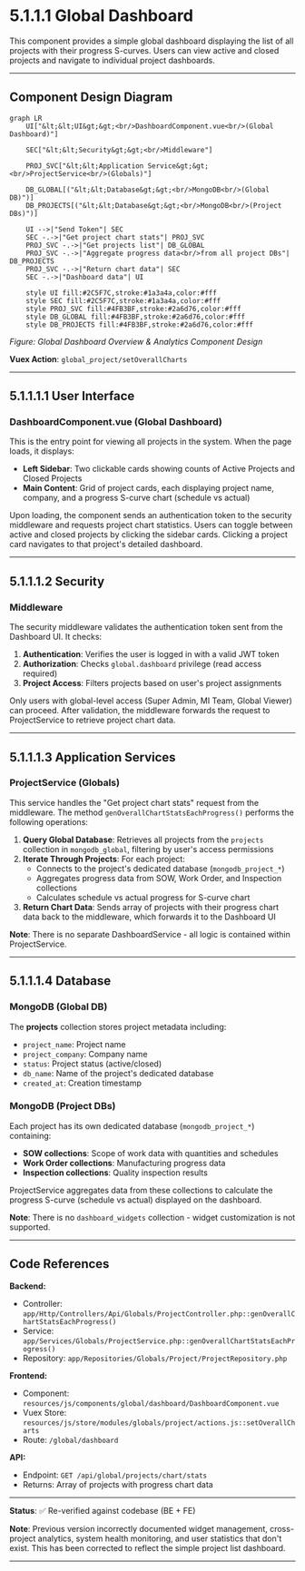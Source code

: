 # 5.1.1.1 Global Dashboard

This component provides a simple global dashboard displaying the list of all projects with their progress S-curves. Users can view active and closed projects and navigate to individual project dashboards.

---

## Component Design Diagram

```mermaid
graph LR
    UI["&lt;&lt;UI&gt;&gt;<br/>DashboardComponent.vue<br/>(Global Dashboard)"]

    SEC["&lt;&lt;Security&gt;&gt;<br/>Middleware"]

    PROJ_SVC["&lt;&lt;Application Service&gt;&gt;<br/>ProjectService<br/>(Globals)"]

    DB_GLOBAL[("&lt;&lt;Database&gt;&gt;<br/>MongoDB<br/>(Global DB)")]
    DB_PROJECTS[("&lt;&lt;Database&gt;&gt;<br/>MongoDB<br/>(Project DBs)")]

    UI -->|"Send Token"| SEC
    SEC -.->|"Get project chart stats"| PROJ_SVC
    PROJ_SVC -.->|"Get projects list"| DB_GLOBAL
    PROJ_SVC -.->|"Aggregate progress data<br/>from all project DBs"| DB_PROJECTS
    PROJ_SVC -.->|"Return chart data"| SEC
    SEC -.->|"Dashboard data"| UI

    style UI fill:#2C5F7C,stroke:#1a3a4a,color:#fff
    style SEC fill:#2C5F7C,stroke:#1a3a4a,color:#fff
    style PROJ_SVC fill:#4FB3BF,stroke:#2a6d76,color:#fff
    style DB_GLOBAL fill:#4FB3BF,stroke:#2a6d76,color:#fff
    style DB_PROJECTS fill:#4FB3BF,stroke:#2a6d76,color:#fff
```

*Figure: Global Dashboard Overview & Analytics Component Design*

**Vuex Action**: `global_project/setOverallCharts`

---

## 5.1.1.1.1 User Interface

### DashboardComponent.vue (Global Dashboard)

This is the entry point for viewing all projects in the system. When the page loads, it displays:
- **Left Sidebar**: Two clickable cards showing counts of Active Projects and Closed Projects
- **Main Content**: Grid of project cards, each displaying project name, company, and a progress S-curve chart (schedule vs actual)

Upon loading, the component sends an authentication token to the security middleware and requests project chart statistics. Users can toggle between active and closed projects by clicking the sidebar cards. Clicking a project card navigates to that project's detailed dashboard.

---

## 5.1.1.1.2 Security

### Middleware

The security middleware validates the authentication token sent from the Dashboard UI. It checks:
1. **Authentication**: Verifies the user is logged in with a valid JWT token
2. **Authorization**: Checks `global.dashboard` privilege (read access required)
3. **Project Access**: Filters projects based on user's project assignments

Only users with global-level access (Super Admin, MI Team, Global Viewer) can proceed. After validation, the middleware forwards the request to ProjectService to retrieve project chart data.

---

## 5.1.1.1.3 Application Services

### ProjectService (Globals)

This service handles the "Get project chart stats" request from the middleware. The method `genOverallChartStatsEachProgress()` performs the following operations:

1. **Query Global Database**: Retrieves all projects from the `projects` collection in `mongodb_global`, filtering by user's access permissions
2. **Iterate Through Projects**: For each project:
   - Connects to the project's dedicated database (`mongodb_project_*`)
   - Aggregates progress data from SOW, Work Order, and Inspection collections
   - Calculates schedule vs actual progress for S-curve chart
3. **Return Chart Data**: Sends array of projects with their progress chart data back to the middleware, which forwards it to the Dashboard UI

**Note**: There is no separate DashboardService - all logic is contained within ProjectService.

---

## 5.1.1.1.4 Database

### MongoDB (Global DB)

The **projects** collection stores project metadata including:
- `project_name`: Project name
- `project_company`: Company name
- `status`: Project status (active/closed)
- `db_name`: Name of the project's dedicated database
- `created_at`: Creation timestamp

### MongoDB (Project DBs)

Each project has its own dedicated database (`mongodb_project_*`) containing:
- **SOW collections**: Scope of work data with quantities and schedules
- **Work Order collections**: Manufacturing progress data
- **Inspection collections**: Quality inspection results

ProjectService aggregates data from these collections to calculate the progress S-curve (schedule vs actual) displayed on the dashboard.

**Note**: There is no `dashboard_widgets` collection - widget customization is not supported.

---

## Code References

**Backend:**
- Controller: `app/Http/Controllers/Api/Globals/ProjectController.php::genOverallChartStatsEachProgress()`
- Service: `app/Services/Globals/ProjectService.php::genOverallChartStatsEachProgress()`
- Repository: `app/Repositories/Globals/Project/ProjectRepository.php`

**Frontend:**
- Component: `resources/js/components/global/dashboard/DashboardComponent.vue`
- Vuex Store: `resources/js/store/modules/globals/project/actions.js::setOverallCharts`
- Route: `/global/dashboard`

**API:**
- Endpoint: `GET /api/global/projects/chart/stats`
- Returns: Array of projects with progress chart data

---

**Status**: ✅ Re-verified against codebase (BE + FE)

**Note**: Previous version incorrectly documented widget management, cross-project analytics, system health monitoring, and user statistics that don't exist. This has been corrected to reflect the simple project list dashboard.

---

